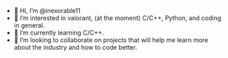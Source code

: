 - 👋 Hi, I’m @inexorable11
- 👀 I’m interested in valorant, (at the moment) C/C++, Python, and coding in general.
- 🌱 I’m currently learning C/C++.
- 💞️ I’m looking to collaborate on projects that will help me learn more about the industry and how to code better.
<!---
inexorable11/inexorable11 is a ✨ special ✨ repository because its `README.md` (this file) appears on your GitHub profile.
You can click the Preview link to take a look at your changes.
--->
